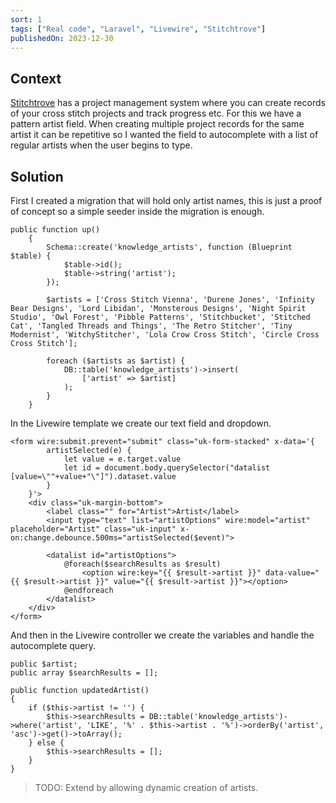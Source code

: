 ```yaml
---
sort: 1
tags: ["Real code", "Laravel", "Livewire", "Stitchtrove"]
publishedOn: 2023-12-30
---
```


## Context

<a href="https://stitchtrove.com" target="_blank">Stitchtrove</a> has a project management system where you can create records of your cross stitch projects and track progress etc. For this we have a pattern artist field. When creating multiple project records for the same artist it can be repetitive so I wanted the field to autocomplete with a list of regular artists when the user begins to type. 

## Solution

First I created a migration that will hold only artist names, this is just a proof of concept so a simple seeder inside the migration is enough.


```
public function up()
    {
        Schema::create('knowledge_artists', function (Blueprint $table) {
            $table->id();
            $table->string('artist');
        });

        $artists = ['Cross Stitch Vienna', 'Durene Jones', 'Infinity Bear Designs', 'Lord Libidan', 'Monsterous Designs', 'Night Spirit Studio', 'Owl Forest', 'Pibble Patterns', 'Stitchbucket', 'Stitched Cat', 'Tangled Threads and Things', 'The Retro Stitcher', 'Tiny Modernist', 'WitchyStitcher', 'Lola Crow Cross Stitch', 'Circle Cross Cross Stitch'];

        foreach ($artists as $artist) {
            DB::table('knowledge_artists')->insert(
                ['artist' => $artist]
            );
        }
    }

```

In the Livewire template we create our text field and dropdown. 

```
<form wire:submit.prevent="submit" class="uk-form-stacked" x-data='{
        artistSelected(e) {
            let value = e.target.value
            let id = document.body.querySelector("datalist [value=\""+value+"\"]").dataset.value
        }
    }'>
    <div class="uk-margin-bottom">
        <label class="" for="Artist">Artist</label>
        <input type="text" list="artistOptions" wire:model="artist" placeholder="Artist" class="uk-input" x-on:change.debounce.500ms="artistSelected($event)">

        <datalist id="artistOptions">
            @foreach($searchResults as $result)
                <option wire:key="{{ $result->artist }}" data-value="{{ $result->artist }}" value="{{ $result->artist }}"></option>
            @endforeach
        </datalist>
    </div>
</form>
```

And then in the Livewire controller we create the variables and handle the autocomplete query.


```
public $artist;
public array $searchResults = [];

public function updatedArtist()
{
    if ($this->artist != '') {
        $this->searchResults = DB::table('knowledge_artists')->where('artist', 'LIKE', '%' . $this->artist . '%')->orderBy('artist', 'asc')->get()->toArray();
    } else {
        $this->searchResults = [];
    }
}
```

> TODO: Extend by allowing dynamic creation of artists.